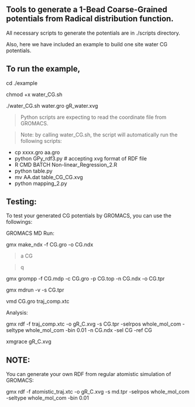 ## Tools to generate a 1-Bead Coarse-Grained potentials from Radical distribution function.

All necessary scripts to generate the potentials are in ./scripts directory. 


Also, here we have included an example to build one site water CG potentials. 

## To run the example,

cd ./example

chmod +x water_CG.sh

./water_CG.sh water.gro gR_water.xvg

> Python scripts are expecting to read the coordinate file from GROMACS. 

> Note: by calling water_CG.sh, the script will automatically run the following scripts: 
* cp xxxx.gro aa.gro
* python GPy_rdf3.py    # accepting xvg format of RDF file
* R CMD BATCH Non-linear_Regression_2.R
* python table.py
* mv AA.dat table_CG_CG.xvg
* python mapping_2.py


## Testing:
To test your generated CG potentials by GROMACS, you can use the followings:

GROMACS MD Run:

gmx make_ndx -f CG.gro -o CG.ndx

> a CG

> q

gmx grompp -f CG.mdp -c CG.gro -p CG.top -n CG.ndx -o CG.tpr

gmx mdrun -v -s CG.tpr

vmd CG.gro traj_comp.xtc  


Analysis:

gmx rdf -f traj_comp.xtc -o gR_C.xvg -s CG.tpr -selrpos whole_mol_com -seltype whole_mol_com -bin 0.01 -n CG.ndx -sel CG -ref CG

xmgrace gR_C.xvg


## NOTE: 
You can generate your own RDF from regular atomistic simulation of GROMACS:

gmx rdf -f atomistic_traj.xtc -o gR_C.xvg -s md.tpr -selrpos whole_mol_com -seltype whole_mol_com -bin 0.01

